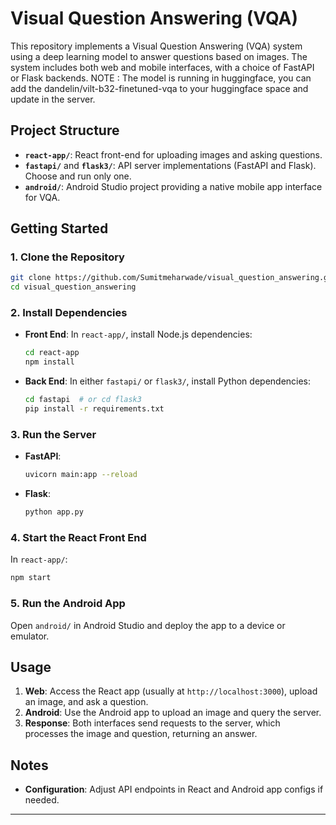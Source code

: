 
# Visual Question Answering (VQA)

This repository implements a Visual Question Answering (VQA) system using a deep learning model to answer questions based on images. The system includes both web and mobile interfaces, with a choice of FastAPI or Flask backends.
NOTE : The model is running in huggingface, you can add the dandelin/vilt-b32-finetuned-vqa to your huggingface space and update in the server.

## Project Structure

- **`react-app/`**: React front-end for uploading images and asking questions.
- **`fastapi/`** and **`flask3/`**: API server implementations (FastAPI and Flask). Choose and run only one.
- **`android/`**: Android Studio project providing a native mobile app interface for VQA.

## Getting Started

### 1. Clone the Repository

```bash
git clone https://github.com/Sumitmeharwade/visual_question_answering.git
cd visual_question_answering
```

### 2. Install Dependencies

- **Front End**: In `react-app/`, install Node.js dependencies:
  ```bash
  cd react-app
  npm install
  ```
- **Back End**: In either `fastapi/` or `flask3/`, install Python dependencies:
  ```bash
  cd fastapi  # or cd flask3
  pip install -r requirements.txt
  ```

### 3. Run the Server

- **FastAPI**:  
  ```bash
  uvicorn main:app --reload
  ```
- **Flask**:
  ```bash
  python app.py
  ```

### 4. Start the React Front End

In `react-app/`:
```bash
npm start
```

### 5. Run the Android App

Open `android/` in Android Studio and deploy the app to a device or emulator.

## Usage

1. **Web**: Access the React app (usually at `http://localhost:3000`), upload an image, and ask a question.
2. **Android**: Use the Android app to upload an image and query the server.
3. **Response**: Both interfaces send requests to the server, which processes the image and question, returning an answer.

## Notes

- **Configuration**: Adjust API endpoints in React and Android app configs if needed.

---
